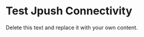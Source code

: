                           

Test Jpush Connectivity
=======================

Delete this text and replace it with your own content.
